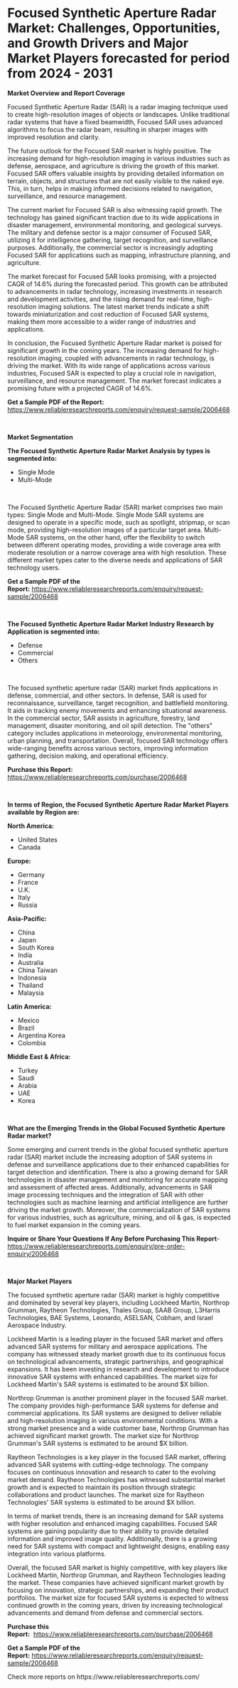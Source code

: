 <p><h1>Focused Synthetic Aperture Radar Market: Challenges, Opportunities, and Growth Drivers and Major Market Players forecasted for period from 2024 - 2031</h1></p><p><strong>Market Overview and Report Coverage</strong></p>
<p><p>Focused Synthetic Aperture Radar (SAR) is a radar imaging technique used to create high-resolution images of objects or landscapes. Unlike traditional radar systems that have a fixed beamwidth, Focused SAR uses advanced algorithms to focus the radar beam, resulting in sharper images with improved resolution and clarity.</p><p>The future outlook for the Focused SAR market is highly positive. The increasing demand for high-resolution imaging in various industries such as defense, aerospace, and agriculture is driving the growth of this market. Focused SAR offers valuable insights by providing detailed information on terrain, objects, and structures that are not easily visible to the naked eye. This, in turn, helps in making informed decisions related to navigation, surveillance, and resource management.</p><p>The current market for Focused SAR is also witnessing rapid growth. The technology has gained significant traction due to its wide applications in disaster management, environmental monitoring, and geological surveys. The military and defense sector is a major consumer of Focused SAR, utilizing it for intelligence gathering, target recognition, and surveillance purposes. Additionally, the commercial sector is increasingly adopting Focused SAR for applications such as mapping, infrastructure planning, and agriculture.</p><p>The market forecast for Focused SAR looks promising, with a projected CAGR of 14.6% during the forecasted period. This growth can be attributed to advancements in radar technology, increasing investments in research and development activities, and the rising demand for real-time, high-resolution imaging solutions. The latest market trends indicate a shift towards miniaturization and cost reduction of Focused SAR systems, making them more accessible to a wider range of industries and applications.</p><p>In conclusion, the Focused Synthetic Aperture Radar market is poised for significant growth in the coming years. The increasing demand for high-resolution imaging, coupled with advancements in radar technology, is driving the market. With its wide range of applications across various industries, Focused SAR is expected to play a crucial role in navigation, surveillance, and resource management. The market forecast indicates a promising future with a projected CAGR of 14.6%.</p></p>
<p><strong>Get a Sample PDF of the Report:</strong> <a href="https://www.reliableresearchreports.com/enquiry/request-sample/2006468">https://www.reliableresearchreports.com/enquiry/request-sample/2006468</a></p>
<p>&nbsp;</p>
<p><strong>Market Segmentation</strong></p>
<p><strong>The Focused Synthetic Aperture Radar Market Analysis by types is segmented into:</strong></p>
<p><ul><li>Single Mode</li><li>Multi-Mode</li></ul></p>
<p>&nbsp;</p>
<p><p>The Focused Synthetic Aperture Radar (SAR) market comprises two main types: Single Mode and Multi-Mode. Single Mode SAR systems are designed to operate in a specific mode, such as spotlight, stripmap, or scan mode, providing high-resolution images of a particular target area. Multi-Mode SAR systems, on the other hand, offer the flexibility to switch between different operating modes, providing a wide coverage area with moderate resolution or a narrow coverage area with high resolution. These different market types cater to the diverse needs and applications of SAR technology users.</p></p>
<p><strong>Get a Sample PDF of the Report:</strong>&nbsp;<a href="https://www.reliableresearchreports.com/enquiry/request-sample/2006468">https://www.reliableresearchreports.com/enquiry/request-sample/2006468</a></p>
<p>&nbsp;</p>
<p><strong>The Focused Synthetic Aperture Radar Market Industry Research by Application is segmented into:</strong></p>
<p><ul><li>Defense</li><li>Commercial</li><li>Others</li></ul></p>
<p>&nbsp;</p>
<p><p>The focused synthetic aperture radar (SAR) market finds applications in defense, commercial, and other sectors. In defense, SAR is used for reconnaissance, surveillance, target recognition, and battlefield monitoring. It aids in tracking enemy movements and enhancing situational awareness. In the commercial sector, SAR assists in agriculture, forestry, land management, disaster monitoring, and oil spill detection. The "others" category includes applications in meteorology, environmental monitoring, urban planning, and transportation. Overall, focused SAR technology offers wide-ranging benefits across various sectors, improving information gathering, decision making, and operational efficiency.</p></p>
<p><strong>Purchase this Report:</strong>&nbsp; <a href="https://www.reliableresearchreports.com/purchase/2006468">https://www.reliableresearchreports.com/purchase/2006468</a></p>
<p>&nbsp;</p>
<p><strong>In terms of Region, the Focused Synthetic Aperture Radar Market Players available by Region are:</strong></p>
<p>
    <p> <strong> North America: </strong>
        <ul>
            <li>United States</li>
            <li>Canada</li>
        </ul>
        </p> 
    <p> <strong> Europe: </strong>
        <ul>
            <li>Germany</li>
            <li>France</li>
            <li>U.K.</li>
            <li>Italy</li>
            <li>Russia</li>
        </ul>
        </p> 
    <p> <strong> Asia-Pacific: </strong>
        <ul>
            <li>China</li>
            <li>Japan</li>
            <li>South Korea</li>
            <li>India</li>
            <li>Australia</li>
            <li>China Taiwan</li>
            <li>Indonesia</li>
            <li>Thailand</li>
            <li>Malaysia</li>
        </ul>
        </p> 
    <p> <strong> Latin America: </strong>
        <ul>
            <li>Mexico</li>
            <li>Brazil</li>
            <li>Argentina Korea</li>
            <li>Colombia</li>
        </ul>
        </p> 
    <p> <strong> Middle East & Africa: </strong>
        <ul>
            <li>Turkey</li>
            <li>Saudi</li>
            <li>Arabia</li>
            <li>UAE</li>
            <li>Korea</li>
        </ul>
    </p>
    </p>
<p>&nbsp;</p>
<p><strong>What are the Emerging Trends in the Global Focused Synthetic Aperture Radar market?</strong></p>
<p><p>Some emerging and current trends in the global focused synthetic aperture radar (SAR) market include the increasing adoption of SAR systems in defense and surveillance applications due to their enhanced capabilities for target detection and identification. There is also a growing demand for SAR technologies in disaster management and monitoring for accurate mapping and assessment of affected areas. Additionally, advancements in SAR image processing techniques and the integration of SAR with other technologies such as machine learning and artificial intelligence are further driving the market growth. Moreover, the commercialization of SAR systems for various industries, such as agriculture, mining, and oil & gas, is expected to fuel market expansion in the coming years.</p></p>
<p><strong>Inquire or Share Your Questions If Any Before Purchasing This Report</strong>- <a href="https://www.reliableresearchreports.com/enquiry/pre-order-enquiry/2006468">https://www.reliableresearchreports.com/enquiry/pre-order-enquiry/2006468</a></p>
<p>&nbsp;</p>
<p><strong>Major Market Players</strong></p>
<p><p>The focused synthetic aperture radar (SAR) market is highly competitive and dominated by several key players, including Lockheed Martin, Northrop Grumman, Raytheon Technologies, Thales Group, SAAB Group, L3Harris Technologies, BAE Systems, Leonardo, ASELSAN, Cobham, and Israel Aerospace Industry. </p><p>Lockheed Martin is a leading player in the focused SAR market and offers advanced SAR systems for military and aerospace applications. The company has witnessed steady market growth due to its continuous focus on technological advancements, strategic partnerships, and geographical expansions. It has been investing in research and development to introduce innovative SAR systems with enhanced capabilities. The market size for Lockheed Martin's SAR systems is estimated to be around $X billion.</p><p>Northrop Grumman is another prominent player in the focused SAR market. The company provides high-performance SAR systems for defense and commercial applications. Its SAR systems are designed to deliver reliable and high-resolution imaging in various environmental conditions. With a strong market presence and a wide customer base, Northrop Grumman has achieved significant market growth. The market size for Northrop Grumman's SAR systems is estimated to be around $X billion.</p><p>Raytheon Technologies is a key player in the focused SAR market, offering advanced SAR systems with cutting-edge technology. The company focuses on continuous innovation and research to cater to the evolving market demand. Raytheon Technologies has witnessed substantial market growth and is expected to maintain its position through strategic collaborations and product launches. The market size for Raytheon Technologies' SAR systems is estimated to be around $X billion.</p><p>In terms of market trends, there is an increasing demand for SAR systems with higher resolution and enhanced imaging capabilities. Focused SAR systems are gaining popularity due to their ability to provide detailed information and improved image quality. Additionally, there is a growing need for SAR systems with compact and lightweight designs, enabling easy integration into various platforms.</p><p>Overall, the focused SAR market is highly competitive, with key players like Lockheed Martin, Northrop Grumman, and Raytheon Technologies leading the market. These companies have achieved significant market growth by focusing on innovation, strategic partnerships, and expanding their product portfolios. The market size for focused SAR systems is expected to witness continued growth in the coming years, driven by increasing technological advancements and demand from defense and commercial sectors.</p></p>
<p><strong>Purchase this Report:</strong>&nbsp;&nbsp;<a href="https://www.reliableresearchreports.com/purchase/2006468">https://www.reliableresearchreports.com/purchase/2006468</a></p>
<p></p>
<p><strong>Get a Sample PDF of the Report:</strong>&nbsp;<a href="https://www.reliableresearchreports.com/enquiry/request-sample/2006468">https://www.reliableresearchreports.com/enquiry/request-sample/2006468</a></p>
<p>Check more reports on https://www.reliableresearchreports.com/</p>